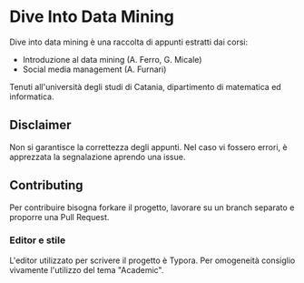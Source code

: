 # Dive Into Data Mining

Dive into data mining è una raccolta di appunti estratti dai corsi:

* Introduzione al data mining (A. Ferro, G. Micale) 
* Social media management (A. Furnari)

Tenuti all'università degli studi di Catania, dipartimento di matematica ed informatica.

 

## Disclaimer

Non si garantisce la correttezza degli appunti. Nel caso vi fossero errori, è apprezzata la segnalazione aprendo una issue. 



## Contributing 

Per contribuire bisogna forkare il progetto, lavorare su un branch separato e proporre una Pull Request. 



### Editor e stile

L'editor utilizzato per scrivere il progetto è Typora. Per omogeneità consiglio vivamente l'utilizzo del tema "Academic". 